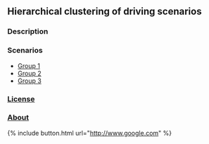 ## Hierarchical clustering of driving scenarios

### Description




### Scenarios

- [Group 1](scenarios/group1/)
- [Group 2](scenarios/group2/)
- [Group 3](scenarios/group3/)

### [License](/LICENSE.md)


### [About](/ABOUT.md)

{% include button.html url="http://www.google.com" %}
